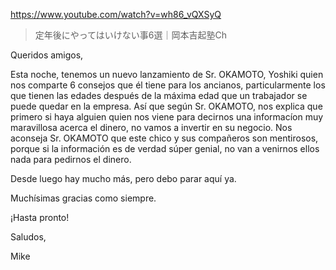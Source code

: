 https://www.youtube.com/watch?v=wh86_vQXSyQ

> 定年後にやってはいけない事6選｜岡本吉起塾Ch

Queridos amigos,

Esta noche, tenemos un nuevo lanzamiento de Sr. OKAMOTO, Yoshiki quien nos comparte 6 consejos que él tiene para los ancianos, particularmente los que tienen las edades después de la máxima edad que un trabajador se puede quedar en la empresa. Así que según Sr. OKAMOTO, nos explica que primero si haya alguien quien nos viene para decirnos una informacíon muy maravillosa acerca el dinero, no vamos a invertir en su negocio. Nos aconseja Sr. OKAMOTO que este chico y sus compañeros son mentirosos, porque si la información es de verdad súper genial, no van a venirnos ellos nada para pedirnos el dinero.

Desde luego hay mucho más, pero debo parar aquí ya. 

Muchísimas gracias como siempre.

¡Hasta pronto!

Saludos,

Mike

